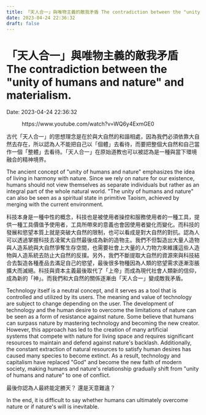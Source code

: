 ```yaml
---
title: 「天人合一」與唯物主義的敵我矛盾 The contradiction between the "unity of humans and nature" and materialism. 
date: 2023-04-24 22:36:32 
draft: false
---
```

# 「天人合一」與唯物主義的敵我矛盾 The contradiction between the "unity of humans and nature" and materialism.
Date: 2023-04-24 22:36:32

<!-- wp:embed {"url":"https://www.youtube.com/watch?v=WQ6y4ExmGE0","type":"video","providerNameSlug":"youtube","responsive":true,"className":"wp-embed-aspect-16-9 wp-has-aspect-ratio"} -->
<figure class="wp-block-embed is-type-video is-provider-youtube wp-block-embed-youtube wp-embed-aspect-16-9 wp-has-aspect-ratio"><div class="wp-block-embed__wrapper">
https://www.youtube.com/watch?v=WQ6y4ExmGE0
</div></figure>
<!-- /wp:embed -->

<!-- wp:paragraph -->
<p></p>
<!-- /wp:paragraph -->

<!-- wp:paragraph -->
<p>古代「天人合一」的思想理念是在於與大自然的和諧相處，因為我們必須依靠大自然去存在，所以認為人不能把自己以「個體」去看待，而要把整個大自然和自己當作一個「整體」去看待。「天人合一」在原始道教也可以被認為是一種與當下環境融合的精神境界。</p>
<!-- /wp:paragraph -->

<!-- wp:paragraph -->
<p>The ancient concept of "unity of humans and nature" emphasizes the idea of living in harmony with nature. Since we rely on nature for our existence, humans should not view themselves as separate individuals but rather as an integral part of the whole natural world. "The unity of humans and nature" can also be seen as a spiritual state in primitive Taoism, achieved by merging with the current environment.</p>
<!-- /wp:paragraph -->

<!-- wp:paragraph -->
<p>科技本身是一種中性的概念，科技也是被使用者操控和服務使用者的一種工具，提供一種工具價值予使用者，工具所帶來的意義也會因使用者變化而變化。而科技的發展和慾望本質上就是突破大自然的限制，也可以看成是對大自然的對抗。認為人可以透過掌握科技去凌駕大自然最後成為新的造物主。我們不但製造出大量人造物與人造系統與大自然爭奪生存空間，也需要社會上大量的人力物力來維護這些人造物與人造系統去防止大自然的反撲。另外，我們不斷提取大自然的資源來與科技結合去製造各種產品去滿足自己的慾望，最後很多物種因為人類的慾望需求逐漸澎脹擴大而滅絕。科技與資本主義最後取代了「上帝」而成為現代社會人類新的信仰，成為新的「神」。而我們和大自然的關係逐漸由「天人合一」變成敵我矛盾。</p>
<!-- /wp:paragraph -->

<!-- wp:paragraph -->
<p>Technology itself is a neutral concept, and it serves as a tool that is controlled and utilized by its users. The meaning and value of technology are subject to change depending on the user. The development of technology and the human desire to overcome the limitations of nature can be seen as a form of resistance against nature. Some believe that humans can surpass nature by mastering technology and becoming the new creator. However, this approach has led to the creation of many artificial systems that compete with nature for living space and requires significant resources to maintain and defend against nature's backlash. Additionally, the constant extraction of natural resources to satisfy human desires has caused many species to become extinct. As a result, technology and capitalism have replaced "God" and become the new faith of modern society, making humans and nature's relationship gradually shift from "unity of humans and nature" to one of conflict.</p>
<!-- /wp:paragraph -->

<!-- wp:paragraph -->
<p>最後你認為人最終能定勝天？ 還是天意難違？</p>
<!-- /wp:paragraph -->

<!-- wp:paragraph -->
<p>In the end, it is difficult to say whether humans can ultimately overcome nature or if nature's will is inevitable.</p>
<!-- /wp:paragraph -->
